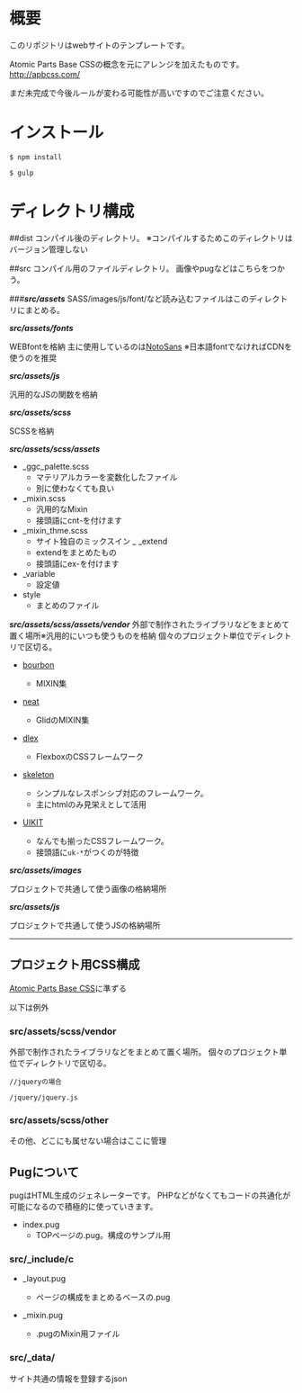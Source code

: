 
# 概要
このリポジトリはwebサイトのテンプレートです。

Atomic Parts Base CSSの概念を元にアレンジを加えたものです。
http://apbcss.com/

まだ未完成で今後ルールが変わる可能性が高いですのでご注意ください。

# インストール
```
$ npm install 
```

```
$ gulp
```

# ディレクトリ構成
##dist
コンパイル後のディレクトリ。
※コンパイルするためこのディレクトリはバージョン管理しない

##src
コンパイル用のファイルディレクトリ。
画像やpugなどはこちらをつかう。

###***src/assets***
SASS/images/js/font/など読み込むファイルはこのディレクトリにまとめる。

***src/assets/fonts***

WEBfontを格納
主に使用しているのは[NotoSans](https://www.google.com/get/noto/)
※日本語fontでなければCDNを使うのを推奨

***src/assets/js***

 汎用的なJSの関数を格納
 
***src/assets/scss***

SCSSを格納

***src/assets/scss/assets***
- _ggc_palette.scss
    - マテリアルカラーを変数化したファイル
    - 別に使わなくても良い
- _mixin.scss
    - 汎用的なMixin
    - 接頭語にcnt-を付けます
- _mixin_thme.scss
    - サイト独自のミックスイン
_ _extend
    - extendをまとめたもの
    - 接頭語にex-を付けます
- _variable
    - 設定値
- style
    - まとめのファイル

***src/assets/scss/assets/vendor***
外部で制作されたライブラリなどをまとめて置く場所※汎用的にいつも使うものを格納
個々のプロジェクト単位でディレクトリで区切る。

- [bourbon](http://neat.bourbon.io/)
    - MIXIN集

- [neat](http://neat.bourbon.io/)
    - GlidのMIXIN集

- [dlex](https://contiki9.github.io/dlex/)
    - FlexboxのCSSフレームワーク

- [skeleton](http://getskeleton.com/)
    - シンプルなレスポンシブ対応のフレームワーク。
    - 主にhtmlのみ見栄えとして活用
    
- [UIKIT](https://getuikit.com/)
    - なんでも揃ったCSSフレームワーク。
    - 接頭語に`uk-*`がつくのが特徴
     

***src/assets/images***

プロジェクトで共通して使う画像の格納場所

***src/assets/js***

プロジェクトで共通して使うJSの格納場所

---


## プロジェクト用CSS構成

[Atomic Parts Base CSS](http://apbcss.com/)に準ずる


以下は例外
### src/assets/scss/vendor

外部で制作されたライブラリなどをまとめて置く場所。
個々のプロジェクト単位でディレクトリで区切る。
```
//jqueryの場合

/jquery/jquery.js
```

### src/assets/scss/other

その他、どこにも属せない場合はここに管理


## Pugについて
pugはHTML生成のジェネレーターです。
PHPなどがなくてもコードの共通化が可能になるので積極的に使っていきます。

 - index.pug
    - TOPページの.pug。構成のサンプル用
 
### src/_include/c

- _layout.pug
    - ページの構成をまとめるベースの.pug

- _mixin.pug
    - .pugのMixin用ファイル
    
### src/_data/

サイト共通の情報を登録するjson

    
